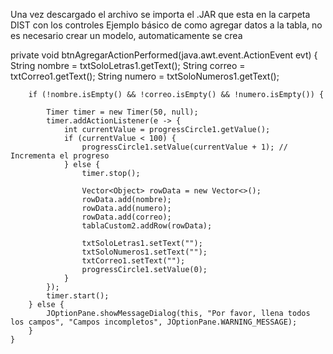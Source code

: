 Una vez descargado el archivo se importa el .JAR que esta en la carpeta DIST con los controles
Ejemplo básico de como agregar datos a la tabla, no es necesario crear un modelo, automaticamente se crea 

private void btnAgregarActionPerformed(java.awt.event.ActionEvent evt) {                                           
        String nombre = txtSoloLetras1.getText();
        String correo = txtCorreo1.getText();
        String numero = txtSoloNumeros1.getText();

        if (!nombre.isEmpty() && !correo.isEmpty() && !numero.isEmpty()) {

            Timer timer = new Timer(50, null);
            timer.addActionListener(e -> {
                int currentValue = progressCircle1.getValue();
                if (currentValue < 100) {
                    progressCircle1.setValue(currentValue + 1); // Incrementa el progreso
                } else {
                    timer.stop();

                    Vector<Object> rowData = new Vector<>();
                    rowData.add(nombre);
                    rowData.add(numero);
                    rowData.add(correo);
                    tablaCustom2.addRow(rowData);

                    txtSoloLetras1.setText("");
                    txtSoloNumeros1.setText("");
                    txtCorreo1.setText("");
                    progressCircle1.setValue(0);
                }
            });
            timer.start();
        } else {
            JOptionPane.showMessageDialog(this, "Por favor, llena todos los campos", "Campos incompletos", JOptionPane.WARNING_MESSAGE);
        }
    }  
